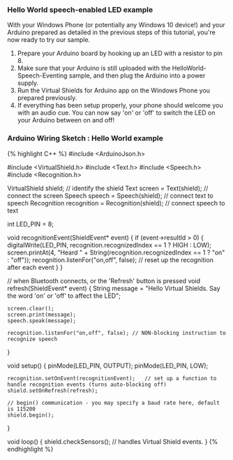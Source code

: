 
<h3>Hello World speech-enabled LED example</h3>
<div class="row">
  <div class="col-md-12 col-sm-12 col-no-padding">
    <p>With your Windows Phone (or potentially any Windows 10 device!) and your Arduino prepared as detailed in the previous steps of this tutorial, you're now ready to try our sample.</p>
    <ol class="inline-list">
      <li>Prepare your Arduino board by hooking up an LED with a resistor to pin 8.</li>
      <li>Make sure that your Arduino is still uploaded with the HelloWorld-Speech-Eventing sample, and then plug the Arduino into a power supply.</li>
      <li>Run the Virtual Shields for Arduino app on the Windows Phone you prepared previously.</li>
      <li>If everything has been setup properly, your phone should welcome you with an audio cue. You can now say 'on' or 'off' to switch the LED on your Arduino between on and off!</li>
    </ol>
  </div>
</div>

<h3>Arduino Wiring Sketch : Hello World example</h3>

{% highlight C++ %}
#include <ArduinoJson.h>

#include <VirtualShield.h>
#include <Text.h>
#include <Speech.h>
#include <Recognition.h>

VirtualShield shield;	          // identify the shield
Text screen = Text(shield);	      // connect the screen
Speech speech = Speech(shield);	  // connect text to speech
Recognition recognition = Recognition(shield);	  // connect speech to text

int LED_PIN = 8;

void recognitionEvent(ShieldEvent* event)
{
  if (event->resultId > 0) {
	digitalWrite(LED_PIN, recognition.recognizedIndex == 1 ? HIGH : LOW);
    screen.printAt(4, "Heard " + String(recognition.recognizedIndex == 1 ? "on" : "off"));
	recognition.listenFor("on,off", false);	    // reset up the recognition after each event
  }
}

// when Bluetooth connects, or the 'Refresh' button is pressed
void refresh(ShieldEvent* event)
{
    String message = "Hello Virtual Shields. Say the word 'on' or 'off' to affect the LED";

	screen.clear();
	screen.print(message);
    speech.speak(message);

	recognition.listenFor("on,off", false);	// NON-blocking instruction to recognize speech
}

void setup()
{
	pinMode(LED_PIN, OUTPUT);
	pinMode(LED_PIN, LOW);

	recognition.setOnEvent(recognitionEvent);	// set up a function to handle recognition events (turns auto-blocking off)
    shield.setOnRefresh(refresh);

    // begin() communication - you may specify a baud rate here, default is 115200
	shield.begin();
}

void loop()
{
	shield.checkSensors();		    // handles Virtual Shield events.
}
{% endhighlight %}
